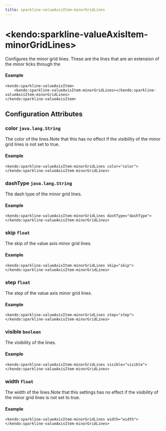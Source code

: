```yaml
---
title: sparkline-valueAxisItem-minorGridLines
---
```


# \<kendo:sparkline-valueAxisItem-minorGridLines\>

Configures the minor grid lines.  These are the lines that are an extension of the minor ticks through the

#### Example
    <kendo:sparkline-valueAxisItem>
        <kendo:sparkline-valueAxisItem-minorGridLines></kendo:sparkline-valueAxisItem-minorGridLines>
    </kendo:sparkline-valueAxisItem>

## Configuration Attributes

### color `java.lang.String`

The color of the lines.Note that this has no effect if the visibility of the minor grid lines is not set to true.

#### Example
    <kendo:sparkline-valueAxisItem-minorGridLines color="color">
    </kendo:sparkline-valueAxisItem-minorGridLines>

### dashType `java.lang.String`

The dash type of the minor grid lines.

#### Example
    <kendo:sparkline-valueAxisItem-minorGridLines dashType="dashType">
    </kendo:sparkline-valueAxisItem-minorGridLines>

### skip `float`

The skip of the value axis minor grid lines.

#### Example
    <kendo:sparkline-valueAxisItem-minorGridLines skip="skip">
    </kendo:sparkline-valueAxisItem-minorGridLines>

### step `float`

The step of the value axis minor grid lines.

#### Example
    <kendo:sparkline-valueAxisItem-minorGridLines step="step">
    </kendo:sparkline-valueAxisItem-minorGridLines>

### visible `boolean`

The visibility of the lines.

#### Example
    <kendo:sparkline-valueAxisItem-minorGridLines visible="visible">
    </kendo:sparkline-valueAxisItem-minorGridLines>

### width `float`

The width of the lines.Note that this settings has no effect if the visibility of the minor grid lines is not set to true.

#### Example
    <kendo:sparkline-valueAxisItem-minorGridLines width="width">
    </kendo:sparkline-valueAxisItem-minorGridLines>

